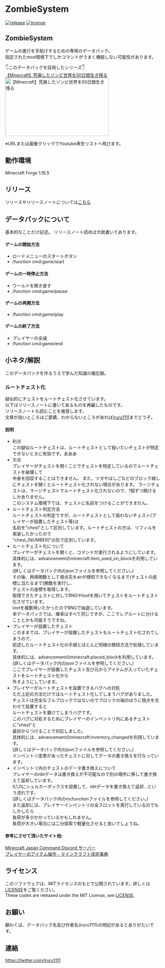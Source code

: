 # ZombieSystem
[![release](https://img.shields.io/github/release/ProjectHBC/zombie_system?logo=github)](https://github.com/ProjectHBC/zombie_system/releases)
[![license](https://img.shields.io/github/license/ProjectHBC/zombie_system?logo=github)](https://github.com/ProjectHBC/zombie_system/blob/master/LICENSE)

## ZombieSystem

ゲームの進行を手助けするための専用のデータパック。  
指定されたmod環境下でしかコマンドがうまく機能しない可能性があります。  
  
👇このデータパックを採用したシリーズ👇  
[【Minecraft】荒廃したゾンビ世界を50日間生き残る](https://www.youtube.com/playlist?list=PLviBljJRqhEAdNvjM5ueIv4RUXA_kGZz4)  
<a href="https://www.youtube.com/playlist?list=PLviBljJRqhEAdNvjM5ueIv4RUXA_kGZz4">
    <img width="336" height="188" src="https://i.ytimg.com/vi/uXa1U7W-kDo/hqdefault.jpg?sqp=-oaymwEXCNACELwBSFryq4qpAwkIARUAAIhCGAE=&rs=AOn4CLBTMhYKCcGiccE84HPY7Oa7fnsSew" alt="【Minecraft】荒廃したゾンビ世界を50日間生き残る">
</a>

※URLまたは画像クリックでYoutube再生リストへ飛びます。

## 動作環境

Minecraft Forge 1.16.5

## リリース

リリースやリリースノートについては[こちら](https://github.com/ProjectHBC/zombie_system/releases)

## データパックについて

基本的なことだけ記述。
リリースノート読めば大抵書いてあります。

#### ゲームの開始方法

- ロードメニューのスタートボタン
- /function cmd:game/start

#### ゲームの一時停止方法

- ワールドを開き直す
- /function cmd:game/pause

#### ゲームの再開方法

- /function cmd:game/play

#### ゲームの終了方法

- プレイヤーの全滅
- /function cmd:game/end

## 小ネタ/解説

このデータパックを作るうえで学んだ知識の備忘録。

### ルートチェスト化

疑似的にチェストをルートチェスト化させています。  
以下はリリースノートに書いてあるものを再編したものです。  
リリースノートも読むことを推奨します。  
文章が拙いところはご愛嬌、わからないところがあれば[iruru1111](https://twitter.com/iruru1111)までどうぞ。  

#### 説明
- 利点  
この疑似ルートチェストは、ルートチェストとして扱いたいチェストが特定できないときに有効です。あああ  
- 欠点  
プレイヤーがチェストを開くことでチェストを特定しているのでルートチェストを破壊して  
中身を回収することはできません。
また、ツタやはしごなどのブロック越しにチェストを開くとルートチェスト化されない場合があります。
ラージチェストは、ラージチェストでルートチェスト化されないので、1個ずつ開けるしかありません。  
このシステム環境下では、チェストに名前をつけることができません。  
- ルートチェスト判定方法  
ルートチェストの判定ですが、ルートチェストとして扱わないチェスト(プレイヤーが設置したチェスト等)は  
名前を"chest"として区別しています。ルートチェストの方は、リフィルを実装したかったので  
"chest_[NUMBER]"の形で区別しています。  
- ルートチェスト化について  
プレイヤーがチェストを開くと、コマンドが実行されるようにしています。  
具体的には、advancementのminecraft:item_used_on_blockを利用しています。  
(詳しくはデータパック内のjsonファイルを参照してください。)  
その後、再帰関数として視点先をairが検知できなくなるまで(チェストの座標に当たるまで)関数を実行し、  
チェストの座標を取得します。  
取得できたチェストに対してRNGやlootを用いてチェストをルートチェスト化させています。  
lootを複数用いたかったのでRNGで抽選しています。  
本データパックでは、確率はすべて同じですが、ここでレアルートに分けることとかも可能そうですね。  
- プレイヤーが設置したチェスト  
このままでは、プレイヤーが設置したチェストもルートチェスト化されてしまうので、  
前述したルートチェスト化の手順とほとんど同様の検知方法で処理しています。  
具体的には、advancementのminecraft:placed_blockを利用しています。  
(詳しくはデータパック内のjsonファイルを参照してください。)  
ここでプレイヤーが設置したチェスト及び元からアイテムが入っていたチェストをルートチェスト化から  
外すようにしています。    
- プレイヤーがルートチェストを設置できるバグへの対処  
ただ上記の方法だけではルートチェスト化してしまうバグがありました。  
チェストは完全なフルブロックではないのでブロックの端のほうに視点を合わせて設置すると  
ルートチェストを置けてしまうバグです。  
このバグに対処するためにプレイヤーのインベントリ内にあるチェストに"chest"と  
最初からつけることで対応しました。  
具体的には、advancementのminecraft:inventory_changedを利用しています。  
(詳しくはデータパック内のjsonファイルを参照してください。)  
インベントリ変更があったチェストに対してデータの書き換えを行なっています。  
- インベントリ内のチェストのデータ書き換えについて  
プレイヤーのnbtデータは書き換えが不可能なので別の場所に移して書き換えて返却しています。  
0,1,0にシュルカーボックスを設置して、nbtデータを書き換えて返却…という流れです。  
(詳しくはデータパック内のmcfunctionファイルを参照してください。)  
また返却には、プレイヤーインベントリの全スロットを実行しているのでもしかしたら  
負荷が多少かかっているかもしれません。  
負荷が大きい場合には二分探索で軽量化させると良いでしょうね。  
  
#### 参考にさせて頂いたサイト他:  
[Minecraft Japan Command Discord サーバー](https://discordapp.com/invite/DENP2Ej)  
[プレイヤーのアイテム操作 - マインクラフト技術事典](https://wiki3.jp/minecraft_technology/page/14)  

## ライセンス

このソフトウェアは、MITライセンスのもとで公開されています。詳しくは[LICENSE](https://github.com/ProjectHBC/zombie_system/blob/master/LICENSE)をご覧ください。  
These codes are released under the MIT License, see [LICENSE](https://github.com/ProjectHBC/zombie_system/blob/master/LICENSE).

## お願い

願わくば、データパック名及び作者名(iruru1111)の明記があるとありがたいです。

## 連絡
https://twitter.com/iruru1111
